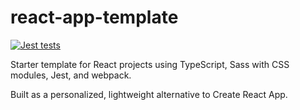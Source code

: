 # react-app-template

[![Jest tests](https://github.com/Syhlex/react-app-template/actions/workflows/jest-tests.yml/badge.svg)](https://github.com/Syhlex/react-app-template/actions/workflows/jest-tests.yml)

Starter template for React projects using TypeScript, Sass with CSS modules, Jest, and webpack.

Built as a personalized, lightweight alternative to Create React App.

